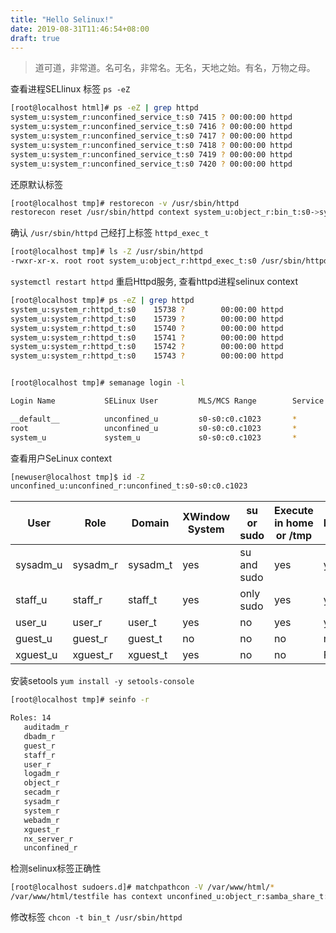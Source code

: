 ```yaml
---
title: "Hello Selinux!"
date: 2019-08-31T11:46:54+08:00
draft: true
---
```


> 道可道，非常道。名可名，非常名。无名，天地之始。有名，万物之母。

查看进程SELlinux 标签 `ps -eZ`

``` bash
[root@localhost html]# ps -eZ | grep httpd
system_u:system_r:unconfined_service_t:s0 7415 ? 00:00:00 httpd
system_u:system_r:unconfined_service_t:s0 7416 ? 00:00:00 httpd
system_u:system_r:unconfined_service_t:s0 7417 ? 00:00:00 httpd
system_u:system_r:unconfined_service_t:s0 7418 ? 00:00:00 httpd
system_u:system_r:unconfined_service_t:s0 7419 ? 00:00:00 httpd
system_u:system_r:unconfined_service_t:s0 7420 ? 00:00:00 httpd
```

还原默认标签

``` bash
[root@localhost tmp]# restorecon -v /usr/sbin/httpd 
restorecon reset /usr/sbin/httpd context system_u:object_r:bin_t:s0->system_u:object_r:httpd_exec_t:s0
```

确认 `/usr/sbin/httpd` 己经打上标签 `httpd_exec_t` 

``` bash
[root@localhost tmp]# ls -Z /usr/sbin/httpd 
-rwxr-xr-x. root root system_u:object_r:httpd_exec_t:s0 /usr/sbin/httpd
```

`systemctl restart httpd` 重启Httpd服务, 查看httpd进程selinux context

``` bash
[root@localhost tmp]# ps -eZ | grep httpd
system_u:system_r:httpd_t:s0    15738 ?        00:00:00 httpd
system_u:system_r:httpd_t:s0    15739 ?        00:00:00 httpd
system_u:system_r:httpd_t:s0    15740 ?        00:00:00 httpd
system_u:system_r:httpd_t:s0    15741 ?        00:00:00 httpd
system_u:system_r:httpd_t:s0    15742 ?        00:00:00 httpd
system_u:system_r:httpd_t:s0    15743 ?        00:00:00 httpd
```

``` bash

[root@localhost tmp]# semanage login -l

Login Name           SELinux User         MLS/MCS Range        Service

__default__          unconfined_u         s0-s0:c0.c1023       *
root                 unconfined_u         s0-s0:c0.c1023       *
system_u             system_u             s0-s0:c0.c1023       *

```

查看用户SeLinux context

``` bash
[newuser@localhost tmp]$ id -Z
unconfined_u:unconfined_r:unconfined_t:s0-s0:c0.c1023
```

|  User   | Role  | Domain | XWindow System | su or sudo |  Execute in home or /tmp | Networking
|  ----  | ----  | ----  |  ----  |  ----  |  ----  | ----  | 
| sysadm_u  | sysadm_r | sysadm_t | yes | su and sudo |  yes | yes 
| staff_u  | staff_r | staff_t | yes | only sudo | yes | yes
| user_u  | user_r | user_t | yes | no | yes | yes 
| guest_u  | guest_r | guest_t | no | no | no | no
| xguest_u | xguest_r | xguest_t | yes | no | no | Firefox_only


安装setools `yum install -y setools-console` 

``` bash
[root@localhost tmp]# seinfo -r

Roles: 14
   auditadm_r
   dbadm_r
   guest_r
   staff_r
   user_r
   logadm_r
   object_r
   secadm_r
   sysadm_r
   system_r
   webadm_r
   xguest_r
   nx_server_r
   unconfined_r
```

检测selinux标签正确性
```bash
[root@localhost sudoers.d]# matchpathcon -V /var/www/html/*
/var/www/html/testfile has context unconfined_u:object_r:samba_share_t:s0, should be system_u:object_r:httpd_sys_content_t:s0
```

修改标签 `chcon -t bin_t /usr/sbin/httpd`